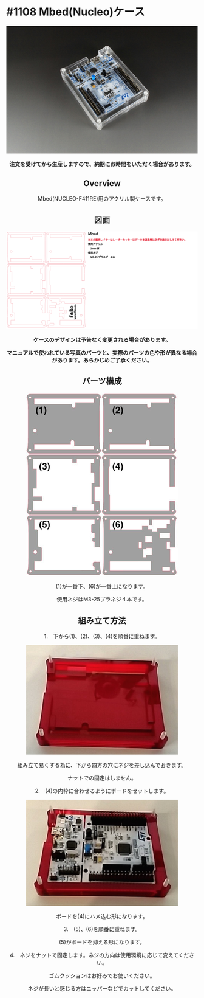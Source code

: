 # #1108 Mbed(Nucleo)ケース

<center>
 
![](./img/1108_case_mbed.jpg)
<!--COLORME-->

**注文を受けてから生産しますので、納期にお時間をいただく場合があります。**

## Overview
Mbed(NUCLEO-F411RE)用のアクリル製ケースです。

## 図面

![](./img/1108_case_mbed_cad.png)

**ケースのデザインは予告なく変更される場合があります。**

**マニュアルで使われている写真のパーツと、実際のパーツの色や形が異なる場合があります。あらかじめご了承ください。**

## パーツ構成

![](./img/mbed_00.jpg)

 
(1)が一番下、(6)が一番上になります。

使用ネジはM3-25プラネジ４本です。

## 組み立て方法
1.　下から(1)、(2)、(3)、(4)を順番に重ねます。

![](./img/mbed_01.jpg)

組み立て易くする為に、下から四方の穴にネジを差し込んでおきます。

ナットでの固定はしません。

2.　(4)の内枠に合わせるようにボードをセットします。

![](./img/mbed_02.jpg)

ボードを(4)にハメ込む形になります。

3.　(5)、(6)を順番に重ねます。

(5)がボードを抑える形になります。

4.　ネジをナットで固定します。ネジの方向は使用環境に応じて変えてください。

ゴムクッションはお好みでお使いください。

ネジが長いと感じる方はニッパーなどでカットしてください。

